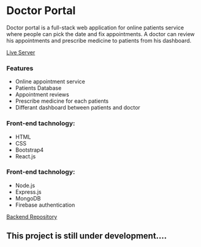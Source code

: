
# Doctor Portal

<p>
    Doctor portal is a full-stack web application for online patients service where people can pick the date and fix appointments. A doctor can review his appointments and prescribe medicine to patients from his dashboard.
</p>

<a href="https://doctor-portal-00.netlify.app/" target="_blank">Live Server</a>

### Features
<ul>
    <li>Online appointment service</li>
    <li>Patients Database</li>
    <li>Appointment reviews</li>
    <li>Prescribe medicine for each patients</li>
    <li>Differant dashboard between patients and doctor</li>
</ul>

### Front-end tachnology:

<ul>
    <li>HTML</li>
    <li>CSS</li>
    <li>Bootstrap4</li>
    <li>React.js</li>
</ul>

### Front-end tachnology:
<ul>
    <li>Node.js</li>
    <li>Express.js</li>
    <li>MongoDB</li>
    <li>Firebase authentication</li>
</ul>

<a href="https://github.com/sarowar-hosen1/doctor-portal-server" target="_blank">Backend Repository</a>

## This project is still under development....
